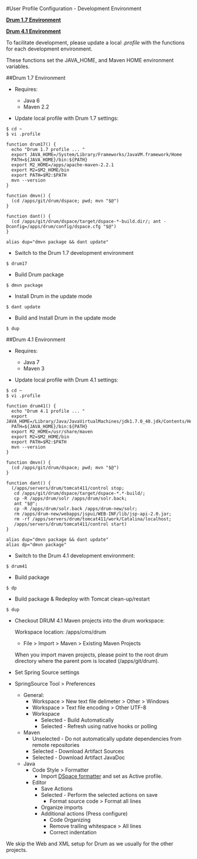 #User Profile Configuration - Development Environment  

**[Drum 1.7 Environment](#drum17)**

**[Drum 4.1 Environment](#drum41)**

To facilitate development, please update a local *.profile*
with the functions for each development environment.

These functions set the JAVA_HOME, and Maven HOME environment variables.

##<a name="drum17"></a>Drum 1.7 Environment

*	Requires:
	*	Java 6
	*	Maven 2.2


* Update local profile with Drum 1.7 settings:

```
$ cd ~
$ vi .profile

function drum17() {
  echo "Drum 1.7 profile ... "
  export JAVA_HOME=/System/Library/Frameworks/JavaVM.framework/Home
  PATH=${JAVA_HOME}/bin:${PATH}
  export M2_HOME=/apps/apache-maven-2.2.1
  export M2=$M2_HOME/bin
  export PATH=$M2:$PATH
  mvn --version
}

function dmvn() {
  (cd /apps/git/drum/dspace; pwd; mvn "$@")
}

function dant() {
  (cd /apps/git/drum/dspace/target/dspace-*-build.dir/; ant -Dconfig=/apps/drum/config/dspace.cfg "$@")
}

alias dup="dmvn package && dant update"
```

* Switch to the Drum 1.7 development environment

```
$ drum17
```
* Build Drum package

```
$ dmvn package
```

* Install Drum in the update mode

```
$ dant update
```

* Build and Install Drum in the update mode

```
$ dup
```

##<a name="drum41"></a>Drum 4.1 Environment

*	Requires:
	*	Java 7
	*	Maven 3


* Update local profile with Drum 4.1 settings:

```
$ cd ~
$ vi .profile

function drum41() {
  echo "Drum 4.1 profile ... "
  export JAVA_HOME=/Library/Java/JavaVirtualMachines/jdk1.7.0_40.jdk/Contents/Home
  PATH=${JAVA_HOME}/bin:${PATH}
  export M2_HOME=/usr/share/maven
  export M2=$M2_HOME/bin
  export PATH=$M2:$PATH
  mvn --version
}

function dmvn() {
  (cd /apps/git/drum/dspace; pwd; mvn "$@")
}

function dant() {
  (/apps/servers/drum/tomcat411/control stop;
   cd /apps/git/drum/dspace/target/dspace-*.*-build/;
   cp -R /apps/drum/solr /apps/drum/solr.back;
   ant "$@";
   cp -R /apps/drum/solr.back /apps/drum-new/solr;
   rm /apps/drum-new/webapps/jspui/WEB-INF/lib/jsp-api-2.0.jar;
   rm -rf /apps/servers/drum/tomcat411/work/Catalina/localhost;
   /apps/servers/drum/tomcat411/control start)
}

alias dup="dmvn package && dant update"
alias dp="dmvn package"

```


* Switch to the Drum 4.1 development environment:

```
$ drum41
```

* Build package

```
$ dp
```

* Build package & Redeploy with Tomcat clean-up/restart

```
$ dup
```

* Checkout DRUM 4.1 Maven projects into the drum workspace:

	Workspace location: /apps/cms/drum
	
	* File > Import > Maven > Existing Maven Projects
	
	When you import maven projects, please point to the root drum directory where the  parent pom is located (/apps/git/drum). 

* Set Spring Source settings
* SpringSource Tool > Preferences

	* General:
		* Workspace > New text file delimeter > Other > Windows
		* Workspace > Text file encoding > Other UTF-8
		* Workspace 
			* Selected - Build Automatically 
			* Selected - Refresh using native hooks or polling
	* Maven 
		 * Unselected - Do not automatically update dependencies from remote repositories
         * Selected - Download Artifact Sources
         * Selected - Download Artifact JavaDoc
    * Java
    	* Code Style > Formatter
        	* Import [DSpace formatter](https://wiki.duraspace.org/display/DSPACE/Code+Contribution+Guidelines#CodeContributionGuidelines-CodingConventions) and set as Active profile.
        * Editor
        	* Save Actions
        	* Selected - Perform the selected actions on save
            	* Format source code > Format all lines
            * Organize imports
            * Additional actions (Press configure)
                * Code Organizing
                 * Remove trailing whitespace > All lines
                 * Correct indentation
                 
 We skip the Web and XML setup for Drum as we usually for the other projects.






